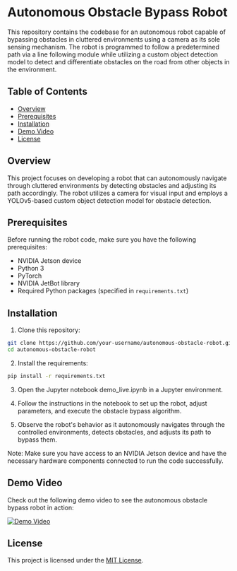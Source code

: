 # Autonomous Obstacle Bypass Robot

This repository contains the codebase for an autonomous robot capable of bypassing obstacles in cluttered environments using a camera as its sole sensing mechanism. The robot is programmed to follow a predetermined path via a line following module while utilizing a custom object detection model to detect and differentiate obstacles on the road from other objects in the environment.

## Table of Contents

- [Overview](#overview)
- [Prerequisites](#prerequisites)
- [Installation](#installation)
- [Demo Video](#demo-video)
- [License](#license)

## Overview

This project focuses on developing a robot that can autonomously navigate through cluttered environments by detecting obstacles and adjusting its path accordingly. The robot utilizes a camera for visual input and employs a YOLOv5-based custom object detection model for obstacle detection.

## Prerequisites

Before running the robot code, make sure you have the following prerequisites:

- NVIDIA Jetson device
- Python 3
- PyTorch
- NVIDIA JetBot library
- Required Python packages (specified in `requirements.txt`)

## Installation

1. Clone this repository:

```bash
git clone https://github.com/your-username/autonomous-obstacle-robot.git
cd autonomous-obstacle-robot
```

2. Install the requirements:

```bash
pip install -r requirements.txt
```

3. Open the Jupyter notebook demo_live.ipynb in a Jupyter environment.

4. Follow the instructions in the notebook to set up the robot, adjust parameters, and execute the obstacle bypass algorithm.

5. Observe the robot's behavior as it autonomously navigates through the controlled environments, detects obstacles, and adjusts its path to bypass them.

Note: Make sure you have access to an NVIDIA Jetson device and have the necessary hardware components connected to run the code successfully.

## Demo Video

Check out the following demo video to see the autonomous obstacle bypass robot in action:

[![Demo Video](https://img.youtube.com/vi/your-demo-video-id/maxresdefault.jpg)](https://www.youtube.com/watch?v=your-demo-video-id)

## License

This project is licensed under the [MIT License](LICENSE).


